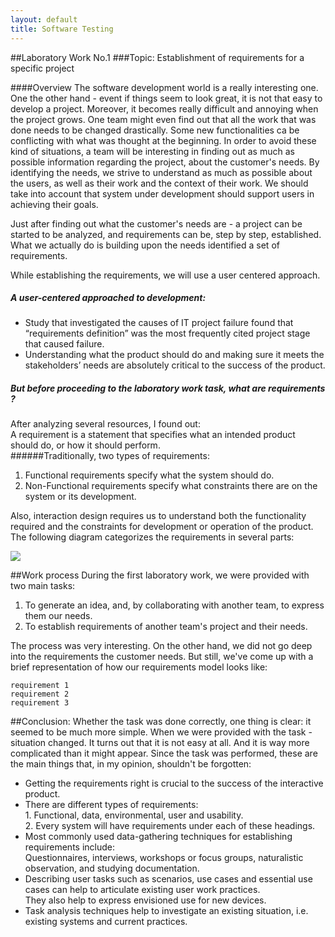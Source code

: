 ```yaml
---
layout: default
title: Software Testing
---
```

##Laboratory Work No.1
###Topic: Establishment of requirements for a specific project

####Overview
The software development world is a really interesting one. One the other hand - event if things seem to look great, it is not that easy to develop a project. Moreover, it becomes really difficult and annoying when the project grows. One team might even find out that all the work that was done needs to be changed drastically. Some new functionalities ca be conflicting with what was thought at the beginning. In order to avoid these kind of situations, a team will be interesting in finding out as much as possible information regarding the project, about the customer's needs.  By identifying the needs, we strive to understand as much as possible about the users, as well as their work and the context of their work. We should take into account that system under development should support users in achieving their goals.<br />

Just after finding out what the customer's needs are - a project can be started to be analyzed, and requirements can be, step by step, established. What we actually do is building upon the needs identified a set of requirements. <br />

While establishing the requirements, we will use  a user centered approach.
#####  A user-centered approached to development:
<ul>
  <li>Study that investigated the causes of IT project failure found that “requirements definition” was
the most frequently cited project stage that caused failure.</li>
  <li>Understanding what the product should do and making sure it meets the stakeholders’ needs are
absolutely critical to the success of the product.</li>
</ul>


##### But before proceeding to the laboratory work task, what are requirements ?
After analyzing several resources, I found out: <br />
A requirement is a statement that specifies what an intended product should do, or
how it should perform. <br />
######Traditionally, two types of requirements:
<ol>
  <li>Functional requirements specify what the system should do. </li>
  <li>Non-Functional requirements specify what constraints there are on the system or its development. </li>
</ol>

Also, interaction design requires us to understand both the functionality required and the constraints for development or operation of the product. <br />
The following diagram categorizes the requirements in several parts:

<div class="custom-image"><img src="https://67.media.tumblr.com/a8f3524abcc2fc9c8f6e214bfcd8bffa/tumblr_odwdq61D7I1udztn8o1_540.png" /></div>

##Work process
During the first laboratory work, we were provided with two main tasks:
<ol>
  <li>To generate an idea, and, by collaborating with another team, to express them our needs. </li>
  <li>To establish requirements of another team's project and their needs.
</ol>

The process was very interesting. On the other hand, we did not go deep into the requirements the customer needs. But still, we've come up with a brief representation of how our requirements model looks like:

```$
requirement 1
requirement 2
requirement 3
```

##Conclusion:
Whether the task was done correctly, one thing is clear: it seemed to be much more simple. When we were provided with the task - situation changed. It turns out that it is not easy at all. And it is way more complicated than it might appear. Since the task was performed, these are the main things that, in my opinion, shouldn't be forgotten:
<ul>
  <li>Getting the requirements right is crucial to the success of the interactive product.  </li>
  <li>There are different types of requirements:<br />
    1. Functional, data, environmental, user and usability. <br />
    2. Every system will have requirements under each of these headings. <br />    
  </li>
  <li>Most commonly used data-gathering techniques for establishing requirements include:<br />
  Questionnaires, interviews, workshops or focus groups, naturalistic observation, and studying documentation. </li>
  <li>Describing user tasks such as scenarios, use cases and essential use cases can help to
articulate existing user work practices. <br /> They also help to express envisioned use for new devices.</li>
  <li>Task analysis techniques help to investigate an existing situation, i.e. existing systems
and current practices.</li>
<ul>
